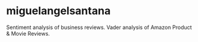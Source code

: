 # miguelangelsantana
Sentiment analysis of business reviews. Vader analysis of Amazon Product &amp; Movie Reviews.
